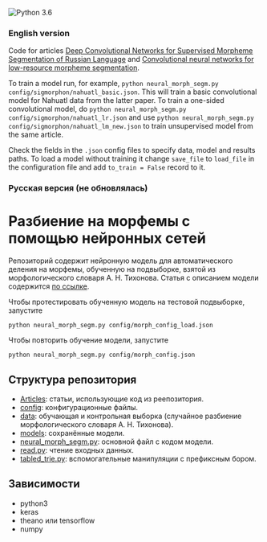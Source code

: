 ![Python 3.6](https://img.shields.io/badge/python-3.6-green.svg)

### English version

Code for articles [Deep Convolutional Networks for Supervised Morpheme Segmentation of Russian Language](https://link.springer.com/chapter/10.1007/978-3-030-01204-5_1) and [Convolutional neural networks for low-resource morpheme segmentation](https://www.aclweb.org/anthology/W19-4218).

To train a model run, for example, ```python neural_morph_segm.py config/sigmorphon/nahuatl_basic.json```. This will train a basic convolutional model for Nahuatl data from the latter paper. To train a one-sided convolutional model, do ```python neural_morph_segm.py config/sigmorphon/nahuatl_lr.json``` and use ```python neural_morph_segm.py config/sigmorphon/nahuatl_lm_new.json``` to train unsupervised model from the same article.

Check the fields in the `.json` config files to specify data, model and results paths. To load a model without training it change `save_file` to `load_file` in the configuration file and add `to_train = False` record to it.

### Русская версия (не обновлялась)

# Разбиение на морфемы с помощью нейронных сетей

Репозиторий содержит нейронную модель для автоматического деления на морфемы, 
обученную на подвыборке, взятой из морфологического словаря А. Н. Тихонова. 
Статья с описанием модели содержится [по ссылке](Articles/MorphemeSegmentation_final.pdf).

Чтобы протестировать обученную модель на тестовой подвыборке, запустите

```python neural_morph_segm.py config/morph_config_load.json```

Чтобы повторить обучение модели, запустите

```python neural_morph_segm.py config/morph_config.json```

## Структура репозитория

* [Articles](Articles): статьи, использующие код из реепозитория.
* [сonfig](config): конфигурационные файлы.
* [data](data): обучающая и контрольная выборка (случайное разбиение морфологического словаря А. Н. Тихонова).
* [models](models): сохранённые модели.
* [neural_morph_segm.py](neural_morph_segm.py): основной файл с кодом модели.
* [read.py](read.py): чтение входных данных.
* [tabled_trie.py](tabled_trie.py): вспомогательные манипуляции с префиксным бором.

## Зависимости

* python3
* keras
* theano или tensorflow
* numpy